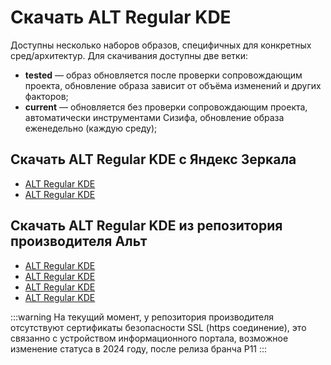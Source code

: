 # Скачать ALT Regular KDE

Доступны несколько наборов образов, специфичных для конкретных сред/архитектур. Для скачивания доступны две ветки:

- **tested** — образ обновляется после проверки сопровождающим проекта, обновление образа зависит от объёма изменений и других факторов;
- **current** — обновляется без проверки сопровождающим проекта, автоматически инструментами Сизифа, обновление образа еженедельно (каждую среду);

## Скачать ALT Regular KDE с Яндекс Зеркала

- [ALT Regular KDE <Badge type="info" text="tested" /><Badge type="tip" text="x86_64" /><Badge type="tip" text="Рекомендуемый" />](https://mirror.yandex.ru/altlinux-nightly/tested/regular-kde5-latest-x86_64.iso)
- [ALT Regular KDE <Badge type="info" text="current" /><Badge type="tip" text="x86_64" />](https://mirror.yandex.ru/altlinux-nightly/current/regular-kde5-latest-x86_64.iso)

## Скачать ALT Regular KDE из репозитория производителя Альт

- [ALT Regular KDE <Badge type="info" text="tested" /><Badge type="tip" text="x86_64" /><Badge type="tip" text="Рекомендуемый" />](http://nightly.altlinux.org/sisyphus/tested/regular-kde5-latest-x86_64.iso)
- [ALT Regular KDE <Badge type="info" text="tested" /><Badge type="tip" text="aarch64" /><Badge type="tip" text="Рекомендуемый" />](http://nightly.altlinux.org/sisyphus-aarch64/tested/regular-kde5-latest-aarch64.iso)
- [ALT Regular KDE <Badge type="info" text="current" /><Badge type="tip" text="x86_64" />](http://nightly.altlinux.org/sisyphus/current/regular-kde5-latest-x86_64.iso)
- [ALT Regular KDE <Badge type="info" text="current" /><Badge type="tip" text="aarch64" />](http://nightly.altlinux.org/sisyphus-aarch64/current/regular-kde5-latest-aarch64.iso)

:::warning
На текущий момент, у репозитория производителя отсутствуют сертификаты безопасности SSL (https соединение), это связанно с устройством информационного портала, возможное изменение статуса в 2024 году, после релиза бранча P11
:::

